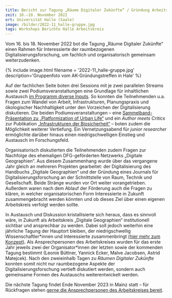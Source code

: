 ```yaml
---
title: Bericht zur Tagung „Räume Digitaler Zukünfte“ / Gründung Arbeitskreis Digitale Geographien
zeit: 16.–18. November 2022
ort: Universität Halle (Saale)
image: /bilder/2022-11_halle-gruppe.jpg
tags: Workshops Berichte Halle Arbeitskreis
---
```


Vom 16. bis 18. November 2022 bot die Tagung „Räume Digitaler Zukünfte“ einen Rahmen für Interessierte der raumbezogenen Digitalisierungsforschung, um fachlich und organisatorisch gemeinsam weiterzudenken.

{% include image.html filename = '2022-11_halle-gruppe.jpg' description='Gruppenfoto vom AK-Gründungstreffen in Hale' %}

Auf der fachlichen Seite boten drei Sessions mit je zwei parallelen Streams sowie zwei Podiumsveranstaltungen eine Grundlage für inhaltlichen Austausch [im Programm diverse Inputs](https://digital.geo.uni-halle.de/2022/06/programm-tagung-raeume-digitaler-zukuenfte-november-2022/). So konnten die Teilnehmenden u.a. Fragen zum Wandel von Arbeit, Infrastrukturen, Planungspraxis und ökologischer Nachhaltigkeit unter den Vorzeichen der Digitalisierung diskutieren. Die beiden Podiumsveranstaltungen – eine [Sammelband-Präsentation zu „Platformization of Urban Life“](https://www.transcript-publishing.com/978-3-8376-5964-1/platformization-of-urban-life/?c=410000046) und ein *Author meets Critics* zur Publikation [„Infrastrukturen der Biosicherheit“](https://www.transcript-verlag.de/978-3-8376-6021-0/infrastrukturen-der-biosicherheit/?number=978-3-8394-6021-4) – boten zudem die Möglichkeit weiterer Vertiefung. Ein Vernetzungsabend für *junior researcher* ermöglichte darüber hinaus einen niedrigschwelligen Einstieg und Austausch im Forschungsfeld.

Organisatorisch diskutierten die Teilnehmenden zudem Fragen zur Nachfolge des ehemaligen DFG-geförderten Netzwerks „Digitale Geographien“. Aus diesem Zusammenhang wurde über das vergangene Jahr gleich an mehreren Projekten gearbeitet: der Digitalisierung des Handbuchs „Digitale Geographien“ und der Gründung eines Journals für Digitalisierungsforschung an der Schnittstelle von Raum, Technik und Gesellschaft. Beide Stränge wurden vor Ort weiter vorangetrieben. Außerdem waren nach dem Ablauf der Förderung auch die Fragen zu klären, in welcher organisatorischen Form Interessierte in Zukunft zusammengebracht werden könnten und ob dieses Ziel über einen eigenen Arbeitskreis verfolgt werden sollte.

In Austausch und Diskussion kristallisierte sich heraus, dass es sinnvoll wäre, in Zukunft als Arbeitskreis „Digitale Geographien“ institutionell sichtbar und ansprechbar zu werden. Dabei soll jedoch weiterhin eine jährliche Tagung der Hauptort bleiben, der niedrigschwellig Wissenschaftler\*innen und Interessierte zusammenbringt [(hier mehr zum Konzept)](https://digitale-geographien.de/ueber-uns). Als Ansprechpersonen des Arbeitskreises wurden für das erste Jahr jeweils zwei der Organisator\*innen der letzten sowie der kommenden Tagung bestimmt (Leonie Büttner, Yannick Ecker, Malve Jacobsen, Astrid Matejcek).
Nach den zweieinhalb Tagen zu *Räumen Digitaler Zukünfte* konnten somit nicht nur raumbezogene Aspekte der Digitalisierungsforschung vertieft diskutiert werden, sondern auch  gemeinsame Formen des Austauschs weiterentwickelt werden.

Die nächste Tagung findet Ende November 2023 in Mainz statt – für Rückfragen stehen [gerne die Ansprechpersonen des Arbeitskreises bereit](mailto:{{site.email}}).
